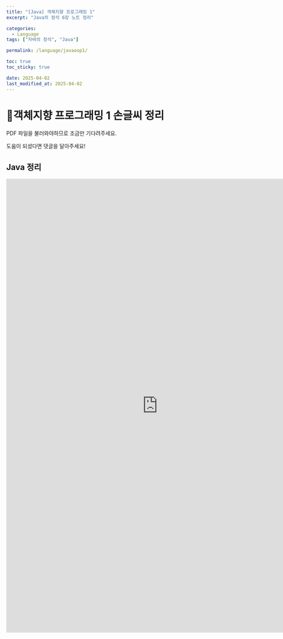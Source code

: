 ```yaml
---
title: "[Java] 객체지향 프로그래밍 1"
excerpt: "Java의 정석 6장 노트 정리"

categories:
  - Language
tags: ["자바의 정석", "Java"]

permalink: /language/javaoop1/

toc: true
toc_sticky: true

date: 2025-04-02
last_modified_at: 2025-04-02
---
```


# 📜객체지향 프로그래밍 1 손글씨 정리

PDF 파일을 불러와야하므로 조금만 기다려주세요.

도움이 되셨다면 댓글을 달아주세요!
## Java 정리
<iframe src="https://1drv.ms/b/c/d1ab106aee34610f/IQTHsbi3VpRWS60Bx72KVEXkAXLtFShUaHuxn0DTtDFwDzE" width="800" height="1200" frameborder="0" scrolling="no"></iframe>